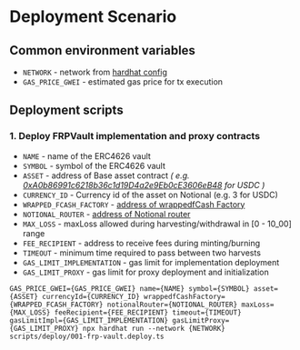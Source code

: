 # Deployment Scenario

## Common environment variables

- `NETWORK` - network from [hardhat config](/hardhat.config.ts)
- `GAS_PRICE_GWEI` - estimated gas price for tx execution

## Deployment scripts

### 1. Deploy FRPVault implementation and proxy contracts

- `NAME` - name of the ERC4626 vault
- `SYMBOL` - symbol of the ERC4626 vault
- `ASSET` - address of Base asset contract _(
  e.g. [0xA0b86991c6218b36c1d19D4a2e9Eb0cE3606eB48](https://etherscan.io/address/0xA0b86991c6218b36c1d19D4a2e9Eb0cE3606eB48)
  for USDC )_
- `CURRENCY_ID` - Currency id of the asset on Notional (e.g. 3 for USDC)
- `WRAPPED_FCASH_FACTORY` - [address of wrappedfCash Factory](https://docs.notional.finance/developer-documentation/#deployed-contract-addresses)
- `NOTIONAL_ROUTER` - [address of Notional router](https://docs.notional.finance/developer-documentation/#deployed-contract-addresses)
- `MAX_LOSS` - maxLoss allowed during harvesting/withdrawal in [0 - 10_00] range
- `FEE_RECIPIENT` - address to receive fees during minting/burning
- `TIMEOUT` - minimum time required to pass between two harvests
- `GAS_LIMIT_IMPLEMENTATION` - gas limit for implementation deployment
- `GAS_LIMIT_PROXY` - gas limit for proxy deployment and initialization

```shell
GAS_PRICE_GWEI={GAS_PRICE_GWEI} name={NAME} symbol={SYMBOL} asset={ASSET} currencyId={CURRENCY_ID} wrappedfCashFactory={WRAPPED_FCASH_FACTORY} notionalRouter={NOTIONAL_ROUTER} maxLoss={MAX_LOSS} feeRecipient={FEE_RECIPIENT} timeout={TIMEOUT} gasLimitImpl={GAS_LIMIT_IMPLEMENTATION} gasLimitProxy={GAS_LIMIT_PROXY} npx hardhat run --network {NETWORK} scripts/deploy/001-frp-vault.deploy.ts 
```